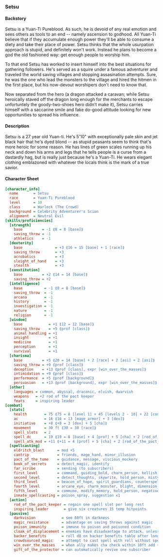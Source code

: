 ### Setsu

#### Backstory
Setsu is a Yuan-Ti Pureblood. As such, he is devoid of any real emotion and sees others
as tools to an end -- namely ascension to godhood. All Yuan-Ti believe that if they
accumulate enough power they'll be able to consume a diety and take their place of power.
Setsu thinks that the whole usurpation approach is stupid, and definitely won't work.
Instead he plans to become a god the old fashioned way: get enough people to worship him.

To that end Setsu has worked to insert himself into the best situations for gathering
followers. He's served as a squire under a famous adventurer and traveled the world
saving villages and stopping assasination attempts. Sure, he was the one who lead the
monsters to the village and hired the hitmen in the first place, but his now-devout
worshipers don't need to know that.

Now separated from the hero (a dragon attacked a caravan; while Setsu heroically staved
off the dragon long enough for the merchants to escape unfortuntely the goody-two-shoes
hero didn't make it), Setsu carries himself with a saccarine smile and fake do-good attitude
looking for new opportunities to spread his influence. 

#### Description
Setsu is a 27 year old Yuan-ti. He's 5'10" with exceptionally pale skin and jet black hair
that he's dyed blond -- as stupid peasants seem to think that's more heroic for some reason.
He has lines of green scales running up his neck and down his arms and legs that he tells
people is a curse from a dastardly hag, but is really just because he's a Yuan-Ti. He wears
elegant clothing emblazoned with whatever the locals think is the mark of a true savior.

#### Character Sheet
```ini
[character_info]
  name       = Setsu
  race       = Yuan-Ti Pureblood
  level      = 10
  class      = Warlock (The Crowd)
  background = Celebrity Adventurer's Scion
  alignment  = Neutral Evil
[skills/proficiencies]
  [strength]
    base         = -1 ⟪8 = 8 [base]⟫
    saving_throw = -1
    athletics    = -1
  [dexterity]
    base               = +3 ⟪16 = 15 [base] + 1 [race]⟫
    saving_throw       = +3
    acrobatics         = +3
    sleight_of_hand    = +3
    stealth            = +3
  [constitution]
    base         = +2 ⟪14 = 14 [base]⟫
    saving_throw = +2
  [intelligence]
    base          = -1 ⟪8 = 8 [base]⟫
    saving_throw  = -1
    arcana        = -1
    history       = -1
    investigation = -1
    nature        = -1
    religion      = -1
  [wisdom]
    base            = +1 ⟪12 = 12 [base]⟫
    saving_throw    = +5 ⟪prof [class]⟫
    animal_handling = +1
    insight         = +1
    medicine        = +1
    perception      = +1
    survival        = +1
  [charisma]
    base         = +5 ⟪20 = 14 [base] + 2 [race] + 2 [asi] + 2 [asi]⟫
    saving_throw = +9 ⟪prof [class]⟫
    deception    = +13 ⟪prof [class], expr [win_over_the_masses]⟫
    intimidation = +9 ⟪prof [class]⟫
    performance  = +5 ⟪prof [background]⟫
    persuasion   = +13 ⟪prof [background], expr [win_over_the_masses]⟫
  [other]
    languages = common, abyssal, draconic, elvish, dwarvish
    weapons   = +2 rod of the pact keeper
    feats     = inspiring leader
[combat]
  [stats]
    health        = 75 ⟪75 = 8 [level 1] + 45 [levels 2 - 10] + 22 [con modifier]⟫
    ac            = 16 ⟪16 = 13 [mage_armor] + 3 [dex]⟫
    initiative    = +8 ⟪+8 = 3 [dex] + 5 [cha]⟫
    movement      = 30 ft ⟪30 = 30 [race]⟫
    spell_slots   = 2
    spell_dc      = 19 ⟪19 = 8 [base] + 4 [prof] + 5 [cha] + 2 [rod_of_the_pact_keeper]⟫
    spell_atk_mod = +11 ⟪+11 = 4 [prof] + 5 [cha] + 2 [rod_of_the_pact_keeper]⟫
  [spellcasting]
    eldritch_blast      = mod +5 
    cantrip             = friends, mage_hand, minor_illusion
    pact_of_the_tome    = guidance, message, viscious_mockery
    book_of_secrets     = detect_magic, identify
    far_scribe          = sending (to subscribers)
    first_level         = command, guiding_bold, charm_person, hellish_rebuke
    second_level        = detect_thoughts, skywrite, hold_person, misty_step
    third_level         = beacon_of_hope, spirit_guardians, counterspell, hypnotic_pattern
    fourth_level        = arcane_eye, charm_monster, blight, dimension_door
    fifth_level         = commune, modify_memory, hold_person, negative_energy_flood
    innate_spellcasting = poison_spray, suggestion x1
  [action]
    rod_of_the_pact_keeper = regain one spell slot per long rest
    inspiring_leader       = give six creatures 15 temp hitpoints
  [passive]
    darkvision            = see 60ft in darkness
    magic_resistance      = advantage on saving throws against magic
    poison_immunity       = immune to poison and poisoned condition
    cloak_of_displacement = enemies have disadvantage to attack, unless take damage
    backer_benefits       = roll d8 on backer benefits table after long rest
    crowdsourced_magic    = attempt to cast spell with roll without spending slot
    win_over_the_masses   = when ally makes cha check within 10ft add +5
    gift_of_the_protector = can automatically revive one subscriber
```
